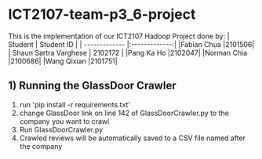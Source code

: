 # ICT2107-team-p3_6-project

This is the implementation of our ICT2107 Hadoop Project done by:
| Student | Student ID |
| ------------- |:-------------:|
|Fabian Chua |2101506|
| Shaun Sartra Varghese | 2102172 |
|Pang Ka Ho |2102047|
|Norman Chia |2100686|
|Wang Qixian |2101751|

## 1) Running the GlassDoor Crawler

1. run 'pip install -r requirements.txt'
2. change GlassDoor link on line 142 of GlassDoorCrawler.py to the company you want to crawl
3. Run GlassDoorCrawler.py
4. Crawled reviews will be automatically saved to a CSV file named after the company
